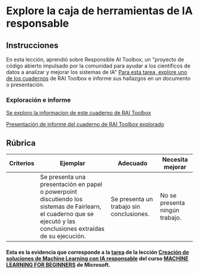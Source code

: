 # Explore la caja de herramientas de IA responsable

## Instrucciones

En esta lección, aprendió sobre Responsible AI Toolbox, un "proyecto de código abierto impulsado por la comunidad para ayudar a los científicos de datos a analizar y mejorar los sistemas de IA" [Para esta tarea, explore uno de los cuadernos](https://github.com/microsoft/responsible-ai-toolbox/tree/main/notebooks/responsibleaidashboard/tabular) de RAI Toolbox e informe sus hallazgos en un documento o presentación.

### Exploración e informe
[Se exploro la informacion de este cuaderno de RAI Toolbox](./responsibleaidashboard-diabetes-regression-model-debugging.ipynb)

[Presentación de informe del cuaderno de RAI Toolbox explorado](./responsibleaidashboard-diabetes-regression-model-debugging.ipynb)


## Rúbrica

| Criterios | Ejemplar | Adecuado | Necesita mejorar |
| -------- | --------- | -------- | ----------------- |
|          |  Se presenta una presentación en papel o powerpoint discutiendo los sistemas de Fairlearn, el cuaderno que se ejecutó y las conclusiones extraídas de su ejecución. | Se presenta un trabajo sin conclusiones. |  No se presenta ningún trabajo. |


#### Esta es la evidencia que corresponde a la <a href="https://github.com/microsoft/ML-For-Beginners/blob/main/1-Introduction/3-fairness/assignment.md">tarea</a> de la lección <a href="https://github.com/microsoft/ML-For-Beginners/blob/main/1-Introduction/3-fairness/README.md">Creación de soluciones de Machine Learning con IA responsable</a> del curso <a href="https://github.com/microsoft/ML-For-Beginners/tree/main"> MACHINE LEARNING FOR BEGINNERS</a> de Microsoft.
